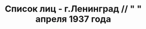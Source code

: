 ---
title: Список лиц - г.Ленинград // " " апреля 1937 года
description: РГАСПИ, ф.17, оп.171, дело 409, лист 54
images:
- /disk/pictures/v01/17-171-409-054.jpg
- /disk/pictures/v01/17-171-409-055.jpg
- /disk/pictures/v01/17-171-409-056.jpg
- /disk/pictures/v01/17-171-409-057.jpg
- /disk/pictures/v01/17-171-409-058.jpg
- /disk/pictures/v01/17-171-409-059.jpg
---